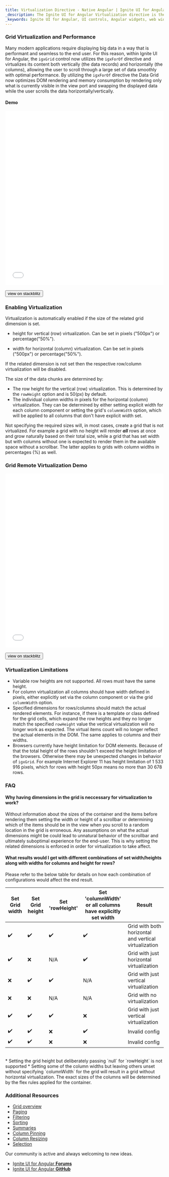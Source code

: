 ```yaml
---
title: Virtualization Directive - Native Angular | Ignite UI for Angular 
_description: The Ignite UI for Angular Virtualization directive is the core mechanic behind the speed and performance of the grid when handling large data sets, since its virtual rendering mechanism allows the user to effortlessly scroll by its fixing of the number of DOM objects in memory. 
_keywords: Ignite UI for Angular, UI controls, Angular widgets, web widgets, UI widgets, Angular, Native Angular Components Suite, Native Angular Controls, Native Angular Components Library, Native Angular Components, Angular Data Grid component, Angular Data Grid control, Angular Grid component, Angular Grid control, Angular High Performance Grid, Angular Virtualization Directive, Virtualization, Performance
---
```


### Grid Virtualization and Performance

Many modern applications require displaying big data in a way that is performant and seamless to the end user. For this reason, within Ignite UI for Angular, the `igxGrid` control now utilizes the `igxForOf` directive and virtualizes its content both vertically (the data records) and horizontally (the columns), allowing the user to scroll through a large set of data smoothly with optimal performance. By utilizing the `igxForOf` directive the Data Grid now optimizes DOM rendering and memory consumption by rendering only what is currently visible in the view port and swapping the displayed data while the user scrolls the data horizontally/vertically.

#### Demo

<div class="sample-container loading" style="height:550px">
    <iframe id="grid-sample-2-iframe" src='{environment:demosBaseUrl}/grid-sample-2' width="100%" height="100%" seamless frameBorder="0" onload="onSampleIframeContentLoaded(this);"></iframe>
</div>
<br/>
<div>
<button data-localize="stackblitz" class="stackblitz-btn" data-iframe-id="grid-sample-2-iframe" data-demos-base-url="{environment:demosBaseUrl}">view on stackblitz</button>
</div>

### Enabling Virtualization

Virtualization is automatically enabled if the size of the related grid dimension is set.

*   height for vertical (row) virtualization. Can be set in pixels ("500px") or percentage("50%").

*   width for horizontal (column) virtualization. Can be set in pixels ("500px") or percentage("50%").

If the related dimension is not set then the respective row/column virtualization will be disabled.

The size of the data chunks are determined by:

*   The row height for the vertical (row) virtualization. This is determined by the `rowHeight` option and is 50(px) by default.
*   The individual column widths in pixels for the horizontal (column) virtualization. They can be determined by either setting explicit width for each column component or setting the grid's `columnWidth` option, which will be applied to all columns that don't have explicit width set.

Not specifying the required sizes will, in most cases, create a grid that is not virtualized. For example a grid with no height will render ***all*** rows at once and grow naturally based on their total size, while a grid that has set width but with columns without one is expected to render them in the available space without a scrollbar. The latter applies to grids with column widths in percentages (%) as well.

### Grid Remote Virtualization Demo

<div class="sample-container loading" style="height:550px">
    <iframe id="grid-sample-4-iframe" src='{environment:demosBaseUrl}/grid-sample-4' width="100%" height="100%" seamless frameBorder="0" onload="onSampleIframeContentLoaded(this);"></iframe>
</div>
<br/>
<div>
<button data-localize="stackblitz" class="stackblitz-btn" data-iframe-id="grid-sample-4-iframe" data-demos-base-url="{environment:demosBaseUrl}">view on stackblitz</button>
</div>

### Virtualization Limitations

*   Variable row heights are not supported. All rows must have the same height.
*   For column virtualization all columns should have width defined in pixels, either explicitly set via the column component or via the grid `columnWidth` option.
*   Specified dimensions for rows/columns should match the actual rendered elements. For instance, if there is a template or class defined for the grid cells, which expand the row heights and they no longer match the specified `rowHeight` value the vertical virtualization will no longer work as expected. The virtual items count will no longer reflect the actual elements in the DOM. The same applies to columns and their widths.
*   Browsers currently have height limitation for DOM elements. Because of that the total height of the rows shouldn't exceed the height limitation of the browsers. Otherwise there may be unexpected changes in behavior of `igxGrid`. For example Internet Explorer 11 has height limitation of 1 533 916 pixels, which for rows with height 50px means no more than 30 678 rows.


### FAQ

#### Why having dimensions in the grid is neccessary for virtualization to work?

Without information about the sizes of the container and the items before rendering them setting the width or height of a scrollbar or determining which of the items should be in the view when you scroll to a random location in the grid is erroneous. Any assumptions on what the actual dimensions might be could lead to unnatural behavior of the scrollbar and ultimately suboptimal experience for the end-user. This is why setting the related dimensions is enforced in order for virtualization to take affect.

#### What results would I get with different combinations of set width/heights along with widths for columns and height for rows?

Please refer to the below table for details on how each combination of configurations would affect the end result.

| Set Grid width     | Set Grid height    | Set 'rowHeight'    | Set 'columnWidth' or all columns have explicitly set width | Result                                                |
|--------------------|--------------------|--------------------|------------------------------------------------------------|-------------------------------------------------------|
| :heavy_check_mark: | :heavy_check_mark: | :heavy_check_mark: | :heavy_check_mark:                                         | Grid with both horizontal and vertical virtualization |
| :heavy_check_mark: | :x:                | N/A                | :heavy_check_mark:                                         | Grid with just horizontal virtualization              |
| :x:                | :heavy_check_mark: | :heavy_check_mark: | N/A                                                        | Grid with just vertical virtualization                |
| :x:                | :x:                | N/A                | N/A                                                        | Grid with no virtualization                           |
| :heavy_check_mark: | :heavy_check_mark: | :heavy_check_mark: | :x:                                                        | Grid with just vertical virtualization                |
| :heavy_check_mark: | :heavy_check_mark: | :x:                | :heavy_check_mark:                                         | Invalid config                                        |
| :heavy_check_mark: | :heavy_check_mark: | :x:                | :x:                                                        | Invalid config                                        |

<br/>
*   Setting the grid height but deliberately passing `null` for `rowHeight` is not supported
*   Setting some of the column widths but leaving others unset without specifying `columnWidth` for the grid will result in a grid without horizontal virtualization. The exact sizes of the columns will be determined by the flex rules applied for the container.

### Additional Resources
<div class="divider--half"></div>

* [Grid overview](grid.html)
* [Paging](grid_paging.html)
* [Filtering](grid_filtering.html)
* [Sorting](grid_sorting.html)
* [Summaries](grid_summaries.html)
* [Column Pinning](grid_column_pinning.html)
* [Column Resizing](grid_column_resizing.html)
* [Selection](grid_selection.html)

<div class="divider--half"></div>
Our community is active and always welcoming to new ideas.

* [Ignite UI for Angular **Forums**](https://www.infragistics.com/community/forums/f/ignite-ui-for-angular)
* [Ignite UI for Angular **GitHub**](https://github.com/IgniteUI/igniteui-angular)
